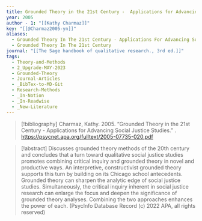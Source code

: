 ```yaml
---
title: Grounded Theory in the 21st Century -  Applications for Advancing Social Justice Studies
year: 2005
author - 1: "[[Kathy Charmaz]]"
key: "[[@Charmaz2005-yn]]"
aliases:
  - Grounded Theory In The 21st Century - Applications For Advancing Social Justice Studies
  - Grounded Theory In The 21st Century
journal: "[[The Sage handbook of qualitative research., 3rd ed.]]"
tags:
  - Theory-and-Methods
  - 2_Upgrade-MAY-2023
  - Grounded-Theory
  - Journal-Articles
  - _BibTex-to-MD-Git
  - Research-Methods
  - _In-Notion
  - _In-Readwise
  - _New-Literature
---
```


> [!bibliography]
> Charmaz, Kathy. 2005. “Grounded Theory in the 21st Century -  Applications for Advancing Social Justice Studies.” . https://psycnet.apa.org/fulltext/2005-07735-020.pdf

> [!abstract]
> Discusses grounded theory methods of the 20th century and concludes that a turn toward qualitative social justice studies promotes combining critical inquiry and grounded theory in novel and productive ways. An interpretive, constructivist grounded theory supports this turn by building on its Chicago school antecedents. Grounded theory can sharpen the analytic edge of social justice studies. Simultaneously, the critical inquiry inherent in social justice research can enlarge the focus and deepen the significance of grounded theory analyses. Combining the two approaches enhances the power of each. (PsycInfo Database Record (c) 2022 APA, all rights reserved)